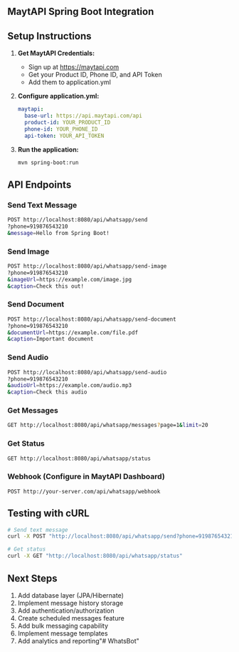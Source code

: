 ## MaytAPI Spring Boot Integration

## Setup Instructions

1. **Get MaytAPI Credentials:**
   - Sign up at https://maytapi.com
   - Get your Product ID, Phone ID, and API Token
   - Add them to application.yml

2. **Configure application.yml:**
   ```yaml
   maytapi:
     base-url: https://api.maytapi.com/api
     product-id: YOUR_PRODUCT_ID
     phone-id: YOUR_PHONE_ID
     api-token: YOUR_API_TOKEN
   ```

3. **Run the application:**
   ```bash
   mvn spring-boot:run
   ```

## API Endpoints

### Send Text Message
```bash
POST http://localhost:8080/api/whatsapp/send
?phone=919876543210
&message=Hello from Spring Boot!
```

### Send Image
```bash
POST http://localhost:8080/api/whatsapp/send-image
?phone=919876543210
&imageUrl=https://example.com/image.jpg
&caption=Check this out!
```

### Send Document
```bash
POST http://localhost:8080/api/whatsapp/send-document
?phone=919876543210
&documentUrl=https://example.com/file.pdf
&caption=Important document
```

### Send Audio
```bash
POST http://localhost:8080/api/whatsapp/send-audio
?phone=919876543210
&audioUrl=https://example.com/audio.mp3
&caption=Check this audio
```

### Get Messages
```bash
GET http://localhost:8080/api/whatsapp/messages?page=1&limit=20
```

### Get Status
```bash
GET http://localhost:8080/api/whatsapp/status
```

### Webhook (Configure in MaytAPI Dashboard)
```
POST http://your-server.com/api/whatsapp/webhook
```

## Testing with cURL

```bash
# Send text message
curl -X POST "http://localhost:8080/api/whatsapp/send?phone=919876543210&message=Hello%20World"

# Get status
curl -X GET "http://localhost:8080/api/whatsapp/status"
```

## Next Steps

1. Add database layer (JPA/Hibernate)
2. Implement message history storage
3. Add authentication/authorization
4. Create scheduled messages feature
5. Add bulk messaging capability
6. Implement message templates
7. Add analytics and reporting"# WhatsBot" 
